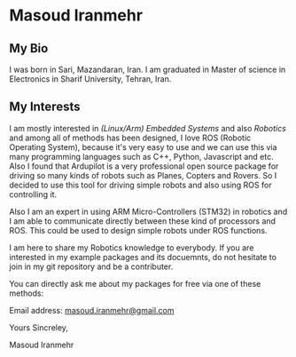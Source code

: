 # Masoud Iranmehr

## My Bio

I was born in Sari, Mazandaran, Iran. I am graduated in Master of science in Electronics in Sharif University, Tehran, Iran.

## My Interests

I am mostly interested in *(Linux/Arm) Embedded Systems* and also *Robotics* and among all of methods has been designed, I love ROS (Robotic Operating System), because it's very easy to use and we can use this via many programming languages such as C++, Python, Javascript and etc.
Also I found that Ardupilot is a very professional open source package for driving so many kinds of robots such as Planes, Copters and Rovers. So I decided to use this tool for driving simple robots and also using ROS for controlling it.

Also I am an expert in using ARM Micro-Controllers (STM32) in robotics and I am able to communicate directly between these kind of processors and ROS. This could be used to design simple robots under ROS functions.

I am here to share my Robotics knowledge to everybody. If you are interested in my example packages and its docuemnts, do not hesitate to join in my git repository and be a contributer.  

You can directly ask me about my packages for free via one of these methods:
 
   Email address: [masoud.iranmehr@gmail.com](mailto:masoud.iranmehr@gmail.com)


Yours Sincreley,

Masoud Iranmehr